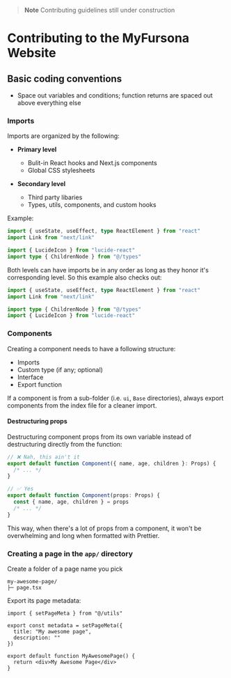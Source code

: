 > **Note**
> Contributing guidelines still under construction

# Contributing to the MyFursona Website

## Basic coding conventions

- Space out variables and conditions; function returns are spaced out above everything else

### Imports

Imports are organized by the following:

- **Primary level**

  - Bulit-in React hooks and Next.js components
  - Global CSS stylesheets

- **Secondary level**
  - Third party libaries
  - Types, utils, components, and custom hooks

Example:

```ts
import { useState, useEffect, type ReactElement } from "react"
import Link from "next/link"

import { LucideIcon } from "lucide-react"
import type { ChildrenNode } from "@/types"
```

Both levels can have imports be in any order as long as they honor it's corresponding level. So this example also checks out:

```ts
import { useState, useEffect, type ReactElement } from "react"
import Link from "next/link"

import type { ChildrenNode } from "@/types"
import { LucideIcon } from "lucide-react"
```

### Components

Creating a component needs to have a following structure:

- Imports
- Custom type (if any; optional)
- Interface
- Export function

If a component is from a sub-folder (i.e. `ui`, `Base` directories), always export components from the index file for a cleaner import.

#### Destructuring props

Destructuring component props from its own variable instead of destructuring directly from the function:

```ts
// ❌ Nah, this ain't it
export default function Component({ name, age, children }: Props) {
  /* ... */
}

// ✅ Yes
export default function Component(props: Props) {
  const { name, age, children } = props
  /* ... */
}
```

This way, when there's a lot of props from a component, it won't be overwhelming and long when formatted with Prettier.

### Creating a page in the `app/` directory

Create a folder of a page name you pick

```
my-awesome-page/
├─ page.tsx
```

Export its page metadata:

```tsx
import { setPageMeta } from "@/utils"

export const metadata = setPageMeta({
  title: "My awesome page",
  description: ""
})

export default function MyAwesomePage() {
  return <div>My Awesome Page</div>
}
```

